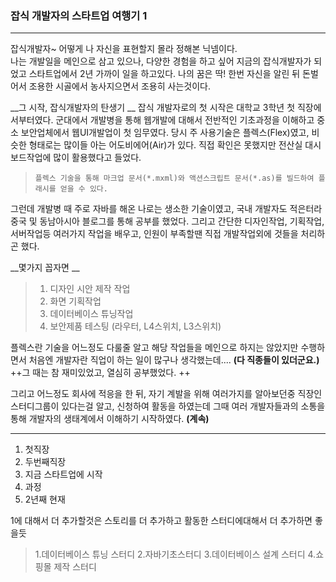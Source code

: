 ### 잡식 개발자의 스타트업 여행기 1


_ _ _

  잡식개발자~ 어떻게 나 자신을 표현할지 몰라 정해본 닉넴이다.  
  나는 개발일을 메인으로 삼고 있으나, 다양한 경험을 하고 싶어 지금의 잡식개발자가 되었고 스타트업에서 2년 가까이 일을 하고있다.
나의 꿈은 딱! 한번 자신을 알린 뒤 돈벌어서 조용한 시골에서 농사지으면서 조용히 사는것이다.


  __그 시작, 잡식개발자의 탄생기 __
  잡식 개발자로의 첫 시작은 대학교 3학년 첫 직장에서부터였다. 군대에서 개발병을 통해 웹개발에 대해서 전반적인 기초과정을 이해하고 중소 보안업체에서 웹UI개발업이 첫 임무였다. 당시 주 사용기술은 플렉스(Flex)였고, 비슷한 형태로는 많이들 아는 어도비에어(Air)가 있다. 직접 확인은 못했지만 전산실 대시보드작업에 많이 활용했다고 들었다.  
>     플렉스 기술을 통해 마크업 문서(*.mxml)와 액션스크립트 문서(*.as)를 빌드하여 플래시를 얻을 수 있다.


  그런데 개발병 때 주로 자바를 해온 나로는 생소한 기술이였고, 국내 개발자도 적은터라 중국 및 동남아시아 블로그를 통해 공부를 했었다. 그리고 간단한 디자인작업, 기획작업, 서버작업등 여러가지 작업을 배우고, 인원이 부족할땐 직접 개발작업외에 것들을 처리하곤 했다.

  __몇가지 꼽자면 __
  >1. 디자인 시안 제작 작업
  >2. 화면 기획작업
  >3. 데이터베이스 튜닝작업
  >4. 보안제품 테스팅 (라우터, L4스위치, L3스위치)


플렉스란 기술을 어느정도 다룰줄 알고 해당 작업들을 메인으로 하지는 않았지만 수행하면서 처음엔 개발자란 직업이 하는 일이 많구나 생각했는데.... __(다 직종들이 있더군요.)__   
++그 때는 참 재미있었고, 열심히 공부했었다. ++

그리고 어느정도 회사에 적응을 한 뒤, 자기 계발을 위해 여러가지를 알아보던중 직장인 스터디그룹이 있다는걸 알고, 신청하여 활동을 하였는데 그때 여러 개발자들과의 소통을 통해 개발자의 생태계에서 이해하기 시작하였다. __(계속)__






* * *
1. 첫직장
2. 두번째직장
3. 지금 스타트업에 시작
4. 과정
5. 2년째 현재


1에 대해서 더 추가할것은 스토리를 더 추가하고
활동한 스터디에대해서 더 추가하면 좋을듯

>1.데이터베이스 튜닝 스터디
>2.자바기초스터디
>3.데이터베이스 설계 스터디
>4.쇼핑몰 제작 스터디
>
